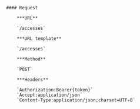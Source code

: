     #### Request

        ***URL**

        `/accesses`

        ***URL template**

        `/accesses`

        ***Method**

        `POST`

        ***Headers**

        `Authorization:Bearer{token}`
        `Accept:application/json`
        `Content-Type:application/json;charset=UTF-8`
